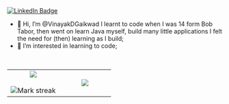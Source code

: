 <div id="badges" align="centre">
  <a href="https://www.linkedin.com/in/vinayakdgaikwad">
    <img src="https://img.shields.io/badge/LinkedIn-blue?style=for-the-badge&logo=linkedin&logoColor=white" alt="LinkedIn Badge"/>
  </a>
</div>

- 👋 Hi, I’m @VinayakDGaikwad I learnt to code when I was 14 form Bob Tabor, then went on learn Java myself, build many little applications I felt the need for (then) learning as I build;
- 👀 I’m interested in learning to code;

<br>

<!--- stats & Trophy (start) -->
<p align="center">
  <!--- stats (start) -->
<table align="center">
  
<tr border="none">
  
<td width="50%" align="center">
  <img  align="center"  src="https://github-readme-stats.vercel.app/api?username=VinayakDGaikwad&theme=light&show_icons=true&count_private=true" />
  <br></br>
  <img  title="" alt="Mark streak" src="https://nirzak-streak-stats.vercel.app/?user=vinayakdgaikwad" /> 

</td>

<td width="50%" align="center">
  <img  align="center"  src="https://github-readme-stats.anuraghazra1.vercel.app/api/top-langs/?username=VinayakDGaikwad&theme=light&hide_border=false&no-bg=true&no-frame=true&langs_count=10&layout=compact"/>
  </td>
</tr>

</table>
